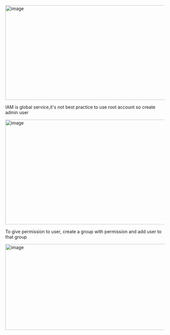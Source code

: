 <img width="559" height="299" alt="image" src="https://github.com/user-attachments/assets/64b86a49-b81b-43ac-99ec-4b373e7c37e9" />

IAM is global service,it's not best practice to use root account so create admin user

<img width="607" height="331" alt="image" src="https://github.com/user-attachments/assets/4962462f-1e5e-4aee-961a-74c3cfdc06d5" />

To give permission to user, create a group with permission and add user to that group

<img width="536" height="271" alt="image" src="https://github.com/user-attachments/assets/fa3161bd-4039-4293-a86c-7e49fffcdb8e" />


